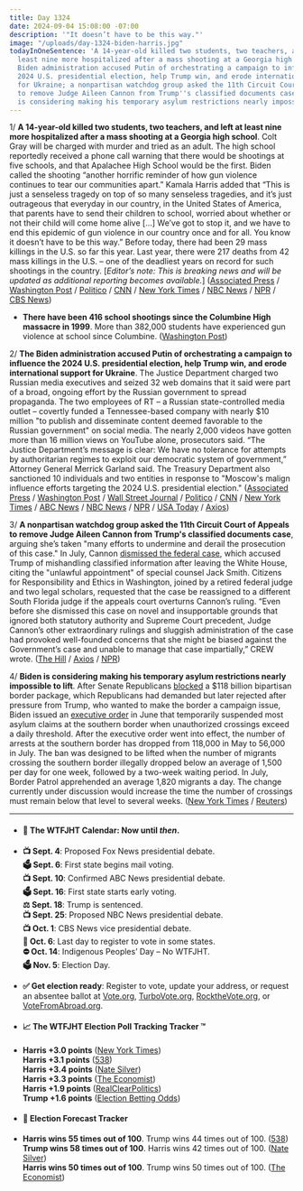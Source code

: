 ```yaml
---
title: Day 1324
date: 2024-09-04 15:08:00 -07:00
description: '"It doesn’t have to be this way."'
image: "/uploads/day-1324-biden-harris.jpg"
todayInOneSentence: 'A 14-year-old killed two students, two teachers, and left at
  least nine more hospitalized after a mass shooting at a Georgia high school; the
  Biden administration accused Putin of orchestrating a campaign to influence the
  2024 U.S. presidential election, help Trump win, and erode international support
  for Ukraine; a nonpartisan watchdog group asked the 11th Circuit Court of Appeals
  to remove Judge Aileen Cannon from Trump''s classified documents case; and Biden
  is considering making his temporary asylum restrictions nearly impossible to lift. '
---
```


1/ **A 14-year-old killed two students, two teachers, and left at least nine more hospitalized after a mass shooting at a Georgia high school**. Colt Gray will be charged with murder and tried as an adult. The high school reportedly received a phone call warning that there would be shootings at five schools, and that Apalachee High School would be the first. Biden called the shooting “another horrific reminder of how gun violence continues to tear our communities apart.” Kamala Harris added that “This is just a senseless tragedy on top of so many senseless tragedies, and it’s just outrageous that everyday in our country, in the United States of America, that parents have to send their children to school, worried about whether or not their child will come home alive \[...\] We’ve got to stop it, and we have to end this epidemic of gun violence in our country once and for all. You know it doesn’t have to be this way.” Before today, there had been 29 mass killings in the U.S. so far this year. Last year, there were 217 deaths from 42 mass killings in the U.S. – one of the deadliest years on record for such shootings in the country. \[*Editor’s note: This is breaking news and will be updated as additional reporting becomes available.*\] ([Associated Press](https://apnews.com/article/georgia-high-school-lockdown-3969d34cf6a7adc787facf21c469ef4d) / [Washington Post](https://www.washingtonpost.com/nation/2024/09/04/apalachee-high-school-shooting-georgia/) / [Politico](https://www.politico.com/news/2024/09/04/harris-georgia-school-shooting-00177385) / [CNN](https://www.cnn.com/us/live-news/apalachee-high-school-shooting-georgia-09-04-24/index.html) / [New York Times](https://www.nytimes.com/live/2024/09/04/us/georgia-shooting-apalachee-high-school) / [NBC News](https://www.nbcnews.com/news/us-news/suspect-custody-school-district-atlanta-put-lockdown-reports-campus-th-rcna169562) / [NPR](https://www.npr.org/2024/09/04/nx-s1-5100648/apalachee-high-school-georgia-shooting) / [CBS News](https://www.cbsnews.com/news/school-shooting-georgia-apalachee-high-school/))

* **There have been 416 school shootings since the Columbine High massacre in 1999**. More than 382,000 students have experienced gun violence at school since Columbine. ([Washington Post](https://www.washingtonpost.com/education/interactive/school-shootings-database/))

2/ **The Biden administration accused Putin of orchestrating a campaign to influence the 2024 U.S. presidential election, help Trump win, and erode international support for Ukraine**. The Justice Department charged two Russian media executives and seized 32 web domains that it said were part of a broad, ongoing effort by the Russian government to spread propaganda. The two employees of RT – a Russian state-controlled media outlet – covertly funded a Tennessee-based company with nearly $10 million "to publish and disseminate content deemed favorable to the Russian government" on social media. The nearly 2,000 videos have gotten more than 16 million views on YouTube alone, prosecutors said. “The Justice Department’s message is clear: We have no tolerance for attempts by authoritarian regimes to exploit our democratic system of government,” Attorney General Merrick Garland said. The Treasury Department also sanctioned 10 individuals and two entities in response to "Moscow's malign influence efforts targeting the 2024 U.S. presidential election." ([Associated Press](https://apnews.com/article/russia-justice-department-election-foreign-influence-4888f4bfc61e46173101060ad0321d2f) / [Washington Post](https://www.washingtonpost.com/national-security/2024/09/04/justice-department-election-security/) / [Wall Street Journal](https://www.wsj.com/politics/national-security/u-s-accuses-russia-of-spending-millions-to-influence-u-s-voters-be531b99) / [Politico](https://www.politico.com/news/2024/09/04/russia-election-interference-crackdown-merrick-garland-00177347) / [CNN](https://www.cnn.com/2024/09/04/politics/biden-administration-accuse-russia-election-influence-efforts/index.html) / [New York Times](https://www.nytimes.com/2024/09/04/us/politics/russia-election-influence.html) / [ABC News](https://abcnews.go.com/Politics/biden-admin-target-russia-2024-election-disinformation-efforts/story?id=113383756) / [NBC News](https://www.nbcnews.com/politics/2024-election/biden-administration-hit-russia-sanctions-trying-manipulate-us-opinion-rcna169541) / [NPR](https://www.npr.org/2024/09/04/nx-s1-5100329/us-russia-election-interference-bots-2024) / [USA Today](https://www.usatoday.com/story/news/politics/2024/09/04/russia-election-interference/75072436007/) / [Axios](https://www.axios.com/2024/09/04/justice-department-charges-russian-state-media-election-interference))

3/ **A nonpartisan watchdog group asked the 11th Circuit Court of Appeals to remove Judge Aileen Cannon from Trump's classified documents case**, arguing she’s taken "many efforts to undermine and derail the prosecution of this case." In July, Cannon [dismissed the federal case](https://whatthefuckjusthappenedtoday.com/2024/07/15/day-1273/#2-judge-aileen-cannon-dismissed-spec), which accused Trump of mishandling classified information after leaving the White House, citing the "unlawful appointment" of special counsel Jack Smith. Citizens for Responsibility and Ethics in Washington, joined by a retired federal judge and two legal scholars, requested that the case be reassigned to a different South Florida judge if the appeals court overturns Cannon’s ruling.  “Even before she dismissed this case on novel and insupportable grounds that ignored both statutory authority and Supreme Court precedent, Judge Cannon’s other extraordinary rulings and sluggish administration of the case had provoked well-founded concerns that she might be biased against the Government’s case and unable to manage that case impartially,” CREW wrote. ([The Hill](https://thehill.com/regulation/court-battles/4861235-crew-requests-removal-cannon/) / [Axios](https://www.axios.com/2024/09/04/aileen-cannon-removal-trump-classified-documents) / [NPR](https://www.npr.org/2024/09/04/nx-s1-5100673/judge-cannon-removal-trump-mar-a-lago-documents-case))

4/ **Biden is considering making his temporary asylum restrictions nearly impossible to lift**. After Senate Republicans [blocked](https://whatthefuckjusthappenedtoday.com/2024/02/07/day-1114/#3-senate-republicans-blocked-the-118) a $118 billion bipartisan border package, which Republicans had demanded but later rejected after pressure from Trump, who wanted to make the border a campaign issue, Biden issued an [executive order](https://whatthefuckjusthappenedtoday.com/2024/06/04/day-1232/#4-biden-issued-an-executive-order-th) in June that temporarily suspended most asylum claims at the southern border when unauthorized crossings exceed a daily threshold. After the executive order went into effect, the number of arrests at the southern border has dropped from 118,000 in May to 56,000 in July. The ban was designed to be lifted when the number of migrants crossing the southern border illegally dropped below an average of 1,500 per day for one week, followed by a two-week waiting period. In July, Border Patrol apprehended an average 1,820 migrants a day. The change currently under discussion would increase the time the number of crossings must remain below that level to several weeks. ([New York Times](https://www.nytimes.com/2024/09/04/us/politics/biden-asylum-restrictions.html) / [Reuters](https://www.reuters.com/world/us/biden-officials-weigh-tougher-asylum-ban-mexico-border-2024-09-04/))

---

* #### 📅 The WTFJHT Calendar: Now until *then*.

* **📺 Sept. 4**: Proposed Fox News presidential debate. \
  **🗳️ Sept. 6**: First state begins mail voting. \
  **📺 Sept. 10**: Confirmed ABC News presidential debate. \
  **🗳️ Sept. 16**: First state starts early voting. \
  **⚖️ Sept. 18**: Trump is sentenced. \
  **📺 Sept. 25**: Proposed NBC News presidential debate. \
  **📺 Oct. 1**: CBS News vice presidential debate. \
  **📆 Oct. 6**: Last day to register to vote in some states. \
  **⛔️ Oct. 14**: Indigenous Peoples’ Day – No WTFJHT. \
  **🗳️ Nov. 5**: Election Day.

* **✅ Get election ready**: Register to vote, update your address, or request an absentee ballot at [Vote.org](https://www.vote.org/), [TurboVote.org](https://turbovote.org/), [RocktheVote.org](https://www.rockthevote.org/), or [VoteFromAbroad.org](https://www.votefromabroad.org/).

* #### 📈 The WTFJHT Election Poll Tracking Tracker ™️

* **Harris \+3.0 points** ([New York Times](https://www.nytimes.com/interactive/2024/us/elections/polls-president.html)) \
  **Harris \+3.1 points** ([538](https://projects.fivethirtyeight.com/polls/president-general/2024/national/)) \
  **Harris \+3.4 points** ([Nate Silver](https://www.natesilver.net/p/nate-silver-2024-president-election-polls-model)) \
  **Harris \+3.3 points** ([The Economist](https://www.economist.com/interactive/us-2024-election/trump-harris-polls)) \
  **Harris \+1.9 points** ([RealClearPolitics](https://www.realclearpolling.com/polls/president/general/2024/trump-vs-harris)) \
  **Trump \+1.6 points** ([Election Betting Odds](https://www.electionbettingodds.com/))

* #### 🔮 Election Forecast Tracker

* **Harris wins 55 times out of 100**. Trump wins 44 times out of 100. ([538](https://projects.fivethirtyeight.com/2024-election-forecast/)) \
  **Trump wins 58 times out of 100**. Harris wins 42 times out of 100. ([Nate Silver](https://www.natesilver.net/p/nate-silver-2024-president-election-polls-model)) \
  **Harris wins 50 times out of 100**. Trump wins 50 times out of 100. ([The Economist](https://www.economist.com/interactive/us-2024-election/prediction-model/president/))